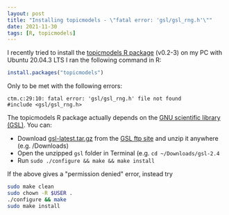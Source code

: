 ```yaml
---
layout: post
title: "Installing topicmodels - \"fatal error: 'gsl/gsl_rng.h'\""
date: 2021-11-30
tags: [R, topicmodels]
---
```


I recently tried to install the [topicmodels R package](https://cran.r-project.org/web/packages/topicmodels/index.html) (v0.2-3) on my PC with Ubuntu 20.04.3 LTS 
I ran the following command in R:

~~~r
install.packages("topicmodels")
~~~

Only to be met with the following errors:

~~~
ctm.c:29:10: fatal error: 'gsl/gsl_rng.h' file not found
#include <gsl/gsl_rng.h>
~~~

The topicmodels R package actually depends on the [GNU scientific library (GSL)](http://www.gnu.org/software/gsl/). You can:

- Download [gsl-latest.tar.gz](ftp://ftp.gnu.org/gnu/gsl/gsl-latest.tar.gz) from the [GSL ftp site](ftp://ftp.gnu.org/gnu/gsl/) and unzip it anywhere (e.g. /Downloads)
- Open the unzipped `gsl` folder in Terminal (e.g. `cd ~/Downloads/gsl-2.4`
- Run `sudo ./configure && make && make install`

If the above gives a "permission denied" error, instead try
```bash
sudo make clean
sudo chown -R $USER .
./configure && make
sudo make install
```
